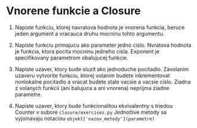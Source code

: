 # Vnorene funkcie a Closure

1. Napiste funkciu, ktorej navratova hodnota je vnorena funkcia, beruce jeden argument a vracauca druhu mocninu tohto argumentu.

2. Napiste funkciu primajucu ako parameter jedno cislo. Nvratova hodnota je funkcia, ktora pocita mocninu jedneho cisla. Exponent je specifikovany parametrom obalujucej funkcie. 

3. Napiste uzaver, ktory bude sluzit ako jednoduche pocitadlo. Zavolanim uzaveru vytvorite funkciu, ktorej volanim budete inkrementovat nonlokalne pocitadlo a vracat budete stale vacsie a vacsie cislo. Ziadna z volanych funkcii (ani balujuca a ani vnorena) neprijma ziadne parametre.

4. Napiste uzaver, ktory bude funkcionalitou ekvivalentny s triedou Counter v subore `closure/exercises.py`
Jednotlive metody sa vyjoinavaju notaciou `objekt['nazov_metody'](parametre)`